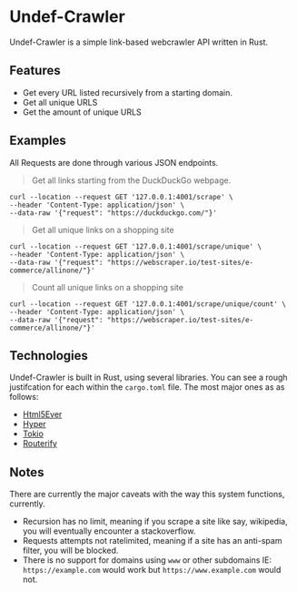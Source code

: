 # Undef-Crawler
Undef-Crawler is a simple link-based webcrawler API written in Rust.
## Features
- Get every URL listed recursively from a starting domain.
- Get all unique URLS
- Get the amount of unique URLS

## Examples
All Requests are done through various JSON endpoints.
> Get all links starting from the DuckDuckGo webpage.
```curl
curl --location --request GET '127.0.0.1:4001/scrape' \
--header 'Content-Type: application/json' \
--data-raw '{"request": "https://duckduckgo.com/"}'
```
> Get all unique links on a shopping site
```curl
curl --location --request GET '127.0.0.1:4001/scrape/unique' \
--header 'Content-Type: application/json' \
--data-raw '{"request": "https://webscraper.io/test-sites/e-commerce/allinone/"}'
```
> Count all unique links on a shopping site
```curl
curl --location --request GET '127.0.0.1:4001/scrape/unique/count' \
--header 'Content-Type: application/json' \
--data-raw '{"request": "https://webscraper.io/test-sites/e-commerce/allinone/"}'
```
## Technologies
Undef-Crawler is built in Rust, using several libraries. You can see a rough justifcation for each within the `cargo.toml` file.
The most major ones as as follows:
- [Html5Ever](https://github.com/servo/html5ever)
- [Hyper](https://github.com/hyperium/hyper)
- [Tokio](https://github.com/tokio-rs/tokio)
- [Routerify](https://github.com/routerify/Routerify)

## Notes
There are currently the major caveats with the way this system functions, currently.
- Recursion has no limit, meaning if you scrape a site like say, wikipedia, you will eventually encounter a stackoverflow.
- Requests attempts not ratelimited, meaning if a site has an anti-spam filter, you will be blocked.
- There is no support for domains using `www` or other subdomains IE: `https://example.com` would work but `https://www.example.com` would not.

